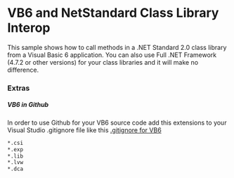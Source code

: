 # VB6 and NetStandard Class Library Interop
This sample shows how to call methods in a .NET Standard 2.0 class library from a Visual Basic 6 application. You can also use Full .NET Framework (4.7.2 or other versions) for your class libraries and it will make no difference.

### Extras
##### VB6 in Github

In order to use Github for your VB6 source code add this extensions to your Visual Studio .gitignore file like this [.gitignore for VB6](.gitignore)

```markdown
*.csi
*.exp
*.lib
*.lvw
*.dca
```
